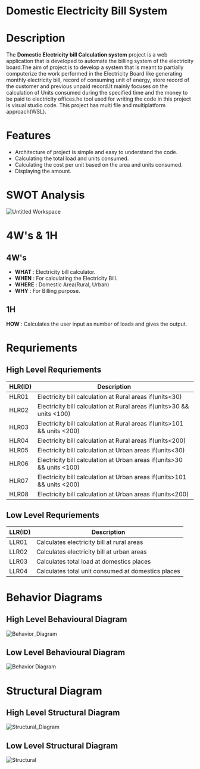# Domestic Electricity Bill System



# Description

   The **Domestic Electricity bill Calculation system** project  is a web application that is developed to automate the billing system of the electricity board.The aim of project is to develop a system that is meant to partially computerize the work performed in the Electricity Board like generating monthly electricity bill, record of consuming unit of energy, store record of the customer and previous unpaid record.It mainly focuses on the calculation of Units consumed during the specified time and the money to be paid to electricity offices.he tool used for writing the code in this project is visual studio code. This project has multi file and multiplatform approach(WSL).
 


# Features
  - Architecture of project is simple and easy to understand the code.
  - Calculating the total load and units consumed.
  - Calculating the cost per unit based on the area and units consumed.
  - Displaying the amount.

# SWOT Analysis
  
  ![Untitled Workspace](https://user-images.githubusercontent.com/82401251/152638428-5d8c1dd8-b49b-4662-92ea-3d6bfc6191a1.jpg)


# 4W's & 1H
 
  ## 4W's

   * **WHAT**  : Electricity bill calculator.
   * **WHEN**  : For calculating the Electricity Bill.
   * **WHERE** : Domestic Area(Rural, Urban)
   * **WHY**   : For Billing purpose.

  ## 1H 

   **HOW**    : Calculates the user input as number of loads and gives the output.



# Requriements
  
## **High Level Requriements**
 
|HLR(ID)|Description|
--- | --- | 
|HLR01| Electricity bill calculation at Rural areas if(units<30)|
|HLR02| Electricity bill calculation at Rural areas if(units>30 && units <100)|
|HLR03| Electricity bill calculation at Rural areas if(units>101 && units <200)|
|HLR04| Electricity bill calculation at Rural areas if(units<200)|	
|HLR05| Electricity bill calculation at Urban areas if(units<30)|
|HLR06| Electricity bill calculation at Urban areas if(units>30 && units <100)|
|HLR07| Electricity bill calculation at Urban areas if(units>101 && units <200)|
|HLR08 |Electricity bill calculation at Urban areas if(units<200)|

## **Low Level Requriements**
   
|LLR(ID)|Description|
--- | --- | 
|LLR01|	Calculates electricity bill at rural areas|
|LLR02|	Calculates electricity bill at urban areas|	
|LLR03|	Calculates total load at domestics places|
|LLR04| Calculates total unit consumed at domestics places|
  

# **Behavior Diagrams**


## **High Level Behavioural Diagram**

![Behavior_Diagram](https://user-images.githubusercontent.com/82401251/152674174-a4aa0208-4849-442a-bad9-49239e5f89c9.jpg)


## **Low Level Behavioural Diagram**

![Behavior Diagram](https://user-images.githubusercontent.com/82401251/152932754-1ff90616-8002-4c86-bf81-6a85f4682957.jpg)


# **Structural Diagram**

## **High Level Structural Diagram**

![Structural_Diagram](https://user-images.githubusercontent.com/82401251/152674189-008cc41d-f0cf-4b90-a2a5-e715aaadc6a6.jpg)


## **Low Level Structural Diagram**

![Structural](https://user-images.githubusercontent.com/82401251/152933073-3ad005ef-ad1d-470b-b270-ff75a9dd5c3b.png)








